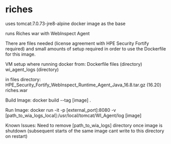 # riches
uses tomcat:7.0.73-jre8-alpine docker image as the base

runs Riches war with WebInspect Agent

There are files needed (license agreement with HPE Security Fortify required) and small amounts of setup required in order to use the Dockerfile for this image.

VM setup where running docker from: 
Dockerfile
files (directory)
wi_agent_logs (directory)

in files directory: 
HPE_Security_Fortify_WebInspect_Runtime_Agent_Java_16.8.tar.gz (16.20)
riches.war

Build Image: 
docker build --tag [image] .

Run Image: 
docker run -it -p [external_port]:8080 -v [path_to_wia_logs_local]:/usr/local/tomcat/WI_Agent/log [image]

Known Issues: 
Need to remove [path_to_wia_logs] directory once image is shutdown (subsequent starts of the same image cant write to this directory on restart)
